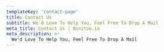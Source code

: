 ```yaml
---
templateKey: 'contact-page'
title: Contact Us
subtitle: We'd Love To Help You, Feel Free To Drop A Mail
meta_title: Contact Us | Bonitoo.io
meta_description: >-
  We'd Love To Help You, Feel Free To Drop A Mail
---
```

